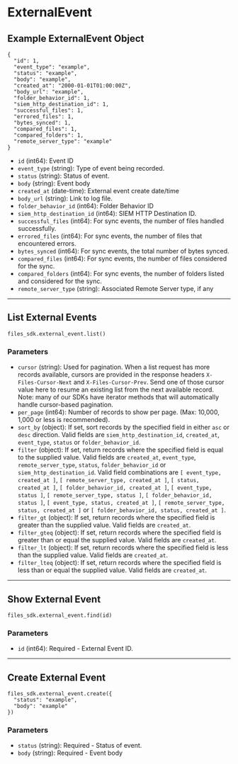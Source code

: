# ExternalEvent

## Example ExternalEvent Object

```
{
  "id": 1,
  "event_type": "example",
  "status": "example",
  "body": "example",
  "created_at": "2000-01-01T01:00:00Z",
  "body_url": "example",
  "folder_behavior_id": 1,
  "siem_http_destination_id": 1,
  "successful_files": 1,
  "errored_files": 1,
  "bytes_synced": 1,
  "compared_files": 1,
  "compared_folders": 1,
  "remote_server_type": "example"
}
```

* `id` (int64): Event ID
* `event_type` (string): Type of event being recorded.
* `status` (string): Status of event.
* `body` (string): Event body
* `created_at` (date-time): External event create date/time
* `body_url` (string): Link to log file.
* `folder_behavior_id` (int64): Folder Behavior ID
* `siem_http_destination_id` (int64): SIEM HTTP Destination ID.
* `successful_files` (int64): For sync events, the number of files handled successfully.
* `errored_files` (int64): For sync events, the number of files that encountered errors.
* `bytes_synced` (int64): For sync events, the total number of bytes synced.
* `compared_files` (int64): For sync events, the number of files considered for the sync.
* `compared_folders` (int64): For sync events, the number of folders listed and considered for the sync.
* `remote_server_type` (string): Associated Remote Server type, if any


---

## List External Events

```
files_sdk.external_event.list()
```

### Parameters

* `cursor` (string): Used for pagination.  When a list request has more records available, cursors are provided in the response headers `X-Files-Cursor-Next` and `X-Files-Cursor-Prev`.  Send one of those cursor value here to resume an existing list from the next available record.  Note: many of our SDKs have iterator methods that will automatically handle cursor-based pagination.
* `per_page` (int64): Number of records to show per page.  (Max: 10,000, 1,000 or less is recommended).
* `sort_by` (object): If set, sort records by the specified field in either `asc` or `desc` direction. Valid fields are `siem_http_destination_id`, `created_at`, `event_type`, `status` or `folder_behavior_id`.
* `filter` (object): If set, return records where the specified field is equal to the supplied value. Valid fields are `created_at`, `event_type`, `remote_server_type`, `status`, `folder_behavior_id` or `siem_http_destination_id`. Valid field combinations are `[ event_type, created_at ]`, `[ remote_server_type, created_at ]`, `[ status, created_at ]`, `[ folder_behavior_id, created_at ]`, `[ event_type, status ]`, `[ remote_server_type, status ]`, `[ folder_behavior_id, status ]`, `[ event_type, status, created_at ]`, `[ remote_server_type, status, created_at ]` or `[ folder_behavior_id, status, created_at ]`.
* `filter_gt` (object): If set, return records where the specified field is greater than the supplied value. Valid fields are `created_at`.
* `filter_gteq` (object): If set, return records where the specified field is greater than or equal the supplied value. Valid fields are `created_at`.
* `filter_lt` (object): If set, return records where the specified field is less than the supplied value. Valid fields are `created_at`.
* `filter_lteq` (object): If set, return records where the specified field is less than or equal the supplied value. Valid fields are `created_at`.


---

## Show External Event

```
files_sdk.external_event.find(id)
```

### Parameters

* `id` (int64): Required - External Event ID.


---

## Create External Event

```
files_sdk.external_event.create({
  "status": "example",
  "body": "example"
})
```

### Parameters

* `status` (string): Required - Status of event.
* `body` (string): Required - Event body
